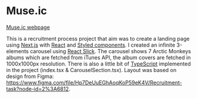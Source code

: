 # Muse.ic

[Muse.ic webpage](https://muse-ic-omega.vercel.app/) 

This is a recruitment process project that aim was to create a landing page using [Next.js](https://nextjs.org/) with [React](https://pl.reactjs.org/) and [Styled components](https://styled-components.com/). I created an infinite 3-elements carousel using [React Slick](https://react-slick.neostack.com/). The carousel shows 7 Arctic Monkeys albums which are fetched from iTunes API, the album covers are fetched in 1000x1000px resolution. There is also a little bit of [TypeScript](
https://www.typescriptlang.org/) implemented in the project (index.tsx & CarouselSection.tsx). Layout was based on design from Figma:  https://www.figma.com/file/Hp7DeUuEGhAoqKoP59eK4V/Recruitment-task?node-id=2%3A6812.
